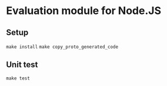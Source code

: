 # Evaluation module for Node.JS

## Setup

```make install```
```make copy_proto_generated_code```

## Unit test
```make test```